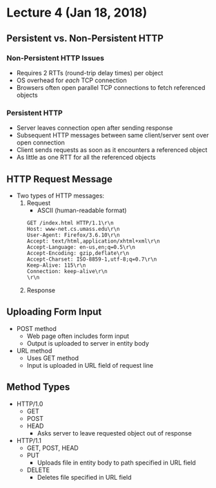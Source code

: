 # Lecture 4 (Jan 18, 2018)
## Persistent vs. Non-Persistent HTTP 
### Non-Persistent HTTP Issues
* Requires 2 RTTs (round-trip delay times) per object
* OS overhead for *each* TCP connection
* Browsers often open parallel TCP connections to fetch referenced objects
### Persistent HTTP
* Server leaves connection open after sending response
* Subsequent HTTP messages between same client/server sent over open connection
* Client sends requests as soon as it encounters a referenced object
* As little as one RTT for all the referenced objects
## HTTP Request Message
* Two types of HTTP messages:
  1. Request
     * ASCII (human-readable format)
     ```
     GET /index.html HTTP/1.1\r\n
     Host: www-net.cs.umass.edu\r\n
     User-Agent: Firefox/3.6.10\r\n
     Accept: text/html,application/xhtml+xml\r\n
     Accept-Language: en-us,en;q=0.5\r\n
     Accept-Encoding: gzip,deflate\r\n
     Accept-Charset: ISO-8859-1,utf-8;q=0.7\r\n
     Keep-Alive: 115\r\n
     Connection: keep-alive\r\n
     \r\n
     ```
  2. Response
## Uploading Form Input
* POST method
  * Web page often includes form input
  * Output is uploaded to server in entity body
* URL method
  * Uses GET method
  * Input is uploaded in URL field of request line
## Method Types
* HTTP/1.0
  * GET
  * POST
  * HEAD
    * Asks server to leave requested object out of response
* HTTP/1.1
  * GET, POST, HEAD
  * PUT
    * Uploads file in entity body to path specified in URL field
  * DELETE
    * Deletes file specified in URL field
